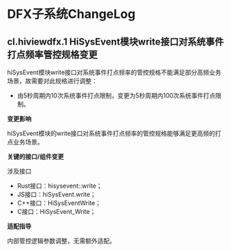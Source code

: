 # DFX子系统ChangeLog

## cl.hiviewdfx.1 HiSysEvent模块write接口对系统事件打点频率管控规格变更

hiSysEvent模块write接口对系统事件打点频率的管控规格不能满足部分高频业务场景，故需要对此规格进行调整：

  - 由5秒周期内10次系统事件打点限制，变更为5秒周期内100次系统事件打点限制。

**变更影响**

hiSysEvent模块的write接口对系统事件打点频率的管控规格能够满足更高频的打点业务场景。

**关键的接口/组件变更**

涉及接口
  - Rust接口：hisysevent::write；
  - JS接口：hiSysEvent.write；
  - C++接口：HiSysEventWrite；
  - C接口：HiSysEvent_Write；

**适配指导**

内部管控逻辑参数调整，无需额外适配。

